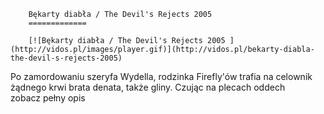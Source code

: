
        Bękarty diabła / The Devil's Rejects 2005 
        =============
        
        [![Bękarty diabła / The Devil's Rejects 2005 ](http://vidos.pl/images/player.gif)](http://vidos.pl/bekarty-diabla-the-devil-s-rejects-2005)
        
        
 Po zamordowaniu szeryfa Wydella, rodzinka Firefly'ów trafia na celownik żądnego krwi brata denata, także gliny. Czując na plecach oddech zobacz pełny opis
    